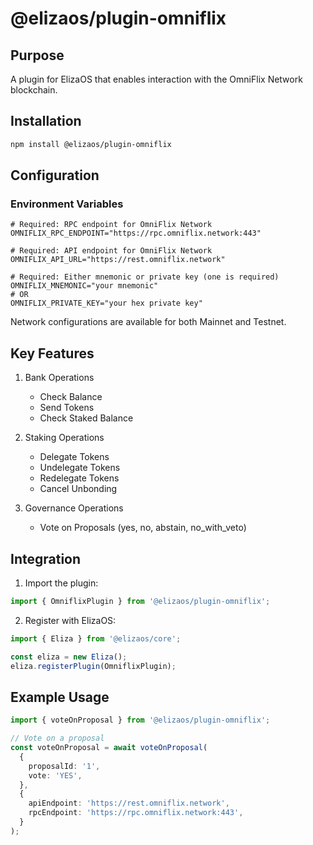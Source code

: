 # @elizaos/plugin-omniflix

## Purpose

A plugin for ElizaOS that enables interaction with the OmniFlix Network blockchain.

## Installation

```bash
npm install @elizaos/plugin-omniflix
```

## Configuration

### Environment Variables

```env
# Required: RPC endpoint for OmniFlix Network
OMNIFLIX_RPC_ENDPOINT="https://rpc.omniflix.network:443"

# Required: API endpoint for OmniFlix Network
OMNIFLIX_API_URL="https://rest.omniflix.network"

# Required: Either mnemonic or private key (one is required)
OMNIFLIX_MNEMONIC="your mnemonic"
# OR
OMNIFLIX_PRIVATE_KEY="your hex private key"
```

Network configurations are available for both Mainnet and Testnet.

## Key Features

1. Bank Operations

   - Check Balance
   - Send Tokens
   - Check Staked Balance

2. Staking Operations

   - Delegate Tokens
   - Undelegate Tokens
   - Redelegate Tokens
   - Cancel Unbonding

3. Governance Operations
   - Vote on Proposals (yes, no, abstain, no_with_veto)

## Integration

1. Import the plugin:

```typescript
import { OmniflixPlugin } from '@elizaos/plugin-omniflix';
```

2. Register with ElizaOS:

```typescript
import { Eliza } from '@elizaos/core';

const eliza = new Eliza();
eliza.registerPlugin(OmniflixPlugin);
```

## Example Usage

```typescript
import { voteOnProposal } from '@elizaos/plugin-omniflix';

// Vote on a proposal
const voteOnProposal = await voteOnProposal(
  {
    proposalId: '1',
    vote: 'YES',
  },
  {
    apiEndpoint: 'https://rest.omniflix.network',
    rpcEndpoint: 'https://rpc.omniflix.network:443',
  }
);
```
